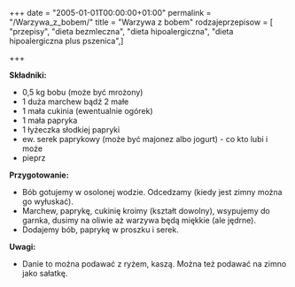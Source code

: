 +++
date = "2005-01-01T00:00:00+01:00"
permalink = "/Warzywa_z_bobem/"
title = "Warzywa z bobem"
rodzajeprzepisow = [ "przepisy", "dieta bezmleczna", "dieta hipoalergiczna", "dieta hipoalergiczna plus pszenica",]

+++

**Składniki:**

-   0,5 kg bobu (może być mrożony)
-   1 duża marchew bądź 2 małe
-   1 mała cukinia (ewentualnie ogórek)
-   1 mała papryka
-   1 łyżeczka słodkiej papryki
-   ew. serek paprykowy (może być majonez albo jogurt) - co kto lubi i może
-   pieprz

**Przygotowanie:**

-   Bób gotujemy w osolonej wodzie. Odcedzamy (kiedy jest zimny można go wyłuskać).
-   Marchew, paprykę, cukinię kroimy (kształt dowolny), wsypujemy do garnka, dusimy na oliwie aż warzywa będą miękkie (ale jędrne).
-   Dodajemy bób, paprykę w proszku i serek.

**Uwagi:**

-   Danie to można podawać z ryżem, kaszą. Można też podawać na zimno jako sałatkę.
